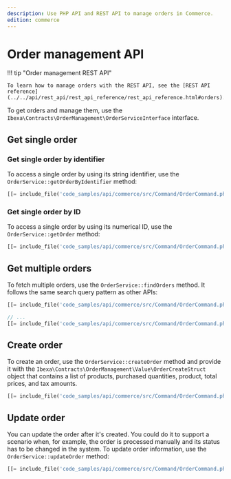 ```yaml
---
description: Use PHP API and REST API to manage orders in Commerce.
edition: commerce
---
```


# Order management API

!!! tip "Order management REST API"

    To learn how to manage orders with the REST API, see the [REST API reference](../../api/rest_api/rest_api_reference/rest_api_reference.html#orders).

To get orders and manage them, use the `Ibexa\Contracts\OrderManagement\OrderServiceInterface` interface.

## Get single order 

### Get single order by identifier

To access a single order by using its string identifier, use the `OrderService::getOrderByIdentifier` method:

``` php
[[= include_file('code_samples/api/commerce/src/Command/OrderCommand.php', 57, 61) =]]
```

### Get single order by ID

To access a single order by using its numerical ID, use the `OrderService::getOrder` method:

``` php
[[= include_file('code_samples/api/commerce/src/Command/OrderCommand.php', 63, 67) =]]
```

## Get multiple orders

To fetch multiple orders, use the `OrderService::findOrders` method. 
It follows the same search query pattern as other APIs:

``` php
[[= include_file('code_samples/api/commerce/src/Command/OrderCommand.php', 9, 13) =]][[= include_file('code_samples/api/commerce/src/Command/OrderCommand.php', 21, 22) =]]

// ...
[[= include_file('code_samples/api/commerce/src/Command/OrderCommand.php', 116, 125) =]]
```

## Create order

To create an order, use the `OrderService::createOrder` method and provide it with the `Ibexa\Contracts\OrderManagement\Value\OrderCreateStruct` object that contains a list of products, purchased quantities, product, total prices, and tax amounts.

``` php
[[= include_file('code_samples/api/commerce/src/Command/OrderCommand.php', 97, 108) =]]
```

## Update order

You can update the order after it's created. 
You could do it to support a scenario when, for example, the order is processed manually and its status has to be changed in the system. 
To update order information, use the `OrderService::updateOrder` method:

``` php
[[= include_file('code_samples/api/commerce/src/Command/OrderCommand.php', 110, 114) =]]
```
